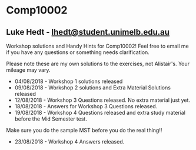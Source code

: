 # Comp10002

## Luke Hedt - lhedt@student.unimelb.edu.au

Workshop solutions and Handy Hints for Comp10002! Feel free to email me if you have any questions or something needs clarification.

Please note these are my own solutions to the exercises, not Alistair's. Your mileage may vary.

- 04/08/2018 - Workshop 1 solutions released
- 09/08/2018 - Workshop 2 solutions and Extra Material Solutions released
- 12/08/2018 - Workshop 3 Questions released. No extra material just yet.
- 18/08/2018 - Answers for Workshop 3 Questions released.
- 19/08/2018 - Workshop 4 Questions released and extra study material before the Mid Semester test.

Make sure you do the sample MST before you do the real thing!!

- 23/08/2018 - Workshop 4 Answers released.